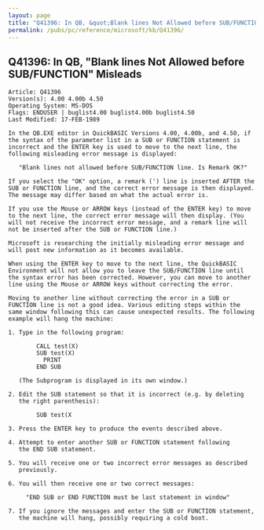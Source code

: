 ```yaml
---
layout: page
title: "Q41396: In QB, &quot;Blank lines Not Allowed before SUB/FUNCTION&quot; Misleads"
permalink: /pubs/pc/reference/microsoft/kb/Q41396/
---
```


## Q41396: In QB, &quot;Blank lines Not Allowed before SUB/FUNCTION&quot; Misleads

	Article: Q41396
	Version(s): 4.00 4.00b 4.50
	Operating System: MS-DOS
	Flags: ENDUSER | buglist4.00 buglist4.00b buglist4.50
	Last Modified: 17-FEB-1989
	
	In the QB.EXE editor in QuickBASIC Versions 4.00, 4.00b, and 4.50, if
	the syntax of the parameter list in a SUB or FUNCTION statement is
	incorrect and the ENTER key is used to move to the next line, the
	following misleading error message is displayed:
	
	   "Blank lines not allowed before SUB/FUNCTION line. Is Remark OK?"
	
	If you select the "OK" option, a remark (') line is inserted AFTER the
	SUB or FUNCTION line, and the correct error message is then displayed.
	The message may differ based on what the actual error is.
	
	If you use the Mouse or ARROW keys (instead of the ENTER key) to move
	to the next line, the correct error message will then display. (You
	will not receive the incorrect error message, and a remark line will
	not be inserted after the SUB or FUNCTION line.)
	
	Microsoft is researching the initially misleading error message and
	will post new information as it becomes available.
	
	When using the ENTER key to move to the next line, the QuickBASIC
	Environment will not allow you to leave the SUB/FUNCTION line until
	the syntax error has been corrected. However, you can move to another
	line using the Mouse or ARROW keys without correcting the error.
	
	Moving to another line without correcting the error in a SUB or
	FUNCTION line is not a good idea. Various editing steps within the
	same window following this can cause unexpected results. The following
	example will hang the machine:
	
	1. Type in the following program:
	
	        CALL test(X)
	        SUB test(X)
	          PRINT
	        END SUB
	
	   (The Subprogram is displayed in its own window.)
	
	2. Edit the SUB statement so that it is incorrect (e.g. by deleting
	   the right parenthesis):
	
	        SUB test(X
	
	3. Press the ENTER key to produce the events described above.
	
	4. Attempt to enter another SUB or FUNCTION statement following
	   the END SUB statement.
	
	5. You will receive one or two incorrect error messages as described
	   previously.
	
	6. You will then receive one or two correct messages:
	
	     "END SUB or END FUNCTION must be last statement in window"
	
	7. If you ignore the messages and enter the SUB or FUNCTION statement,
	   the machine will hang, possibly requiring a cold boot.
